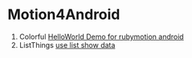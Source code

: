 # Motion4Android
1. Colorful [HelloWorld Demo for rubymotion android](./Colorful)
2. ListThings [use list show data](./ListThings)